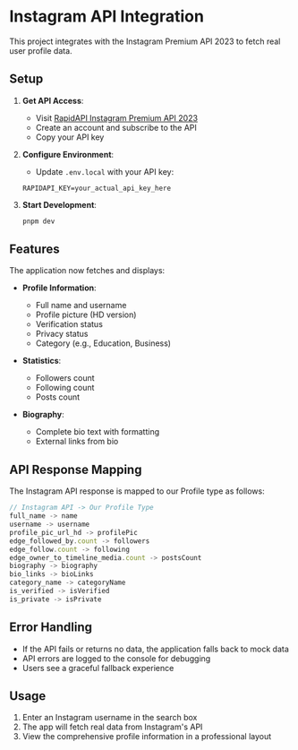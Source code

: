 # Instagram API Integration

This project integrates with the Instagram Premium API 2023 to fetch real user profile data.

## Setup

1. **Get API Access**:
   - Visit [RapidAPI Instagram Premium API 2023](https://rapidapi.com/DataFanatic/api/instagram-premium-api-2023)
   - Create an account and subscribe to the API
   - Copy your API key

2. **Configure Environment**:
   - Update `.env.local` with your API key:
   ```
   RAPIDAPI_KEY=your_actual_api_key_here
   ```

3. **Start Development**:
   ```bash
   pnpm dev
   ```

## Features

The application now fetches and displays:

- **Profile Information**:
  - Full name and username
  - Profile picture (HD version)
  - Verification status
  - Privacy status
  - Category (e.g., Education, Business)

- **Statistics**:
  - Followers count
  - Following count
  - Posts count

- **Biography**:
  - Complete bio text with formatting
  - External links from bio

## API Response Mapping

The Instagram API response is mapped to our Profile type as follows:

```typescript
// Instagram API -> Our Profile Type
full_name -> name
username -> username
profile_pic_url_hd -> profilePic
edge_followed_by.count -> followers
edge_follow.count -> following
edge_owner_to_timeline_media.count -> postsCount
biography -> biography
bio_links -> bioLinks
category_name -> categoryName
is_verified -> isVerified
is_private -> isPrivate
```

## Error Handling

- If the API fails or returns no data, the application falls back to mock data
- API errors are logged to the console for debugging
- Users see a graceful fallback experience

## Usage

1. Enter an Instagram username in the search box
2. The app will fetch real data from Instagram's API
3. View the comprehensive profile information in a professional layout
